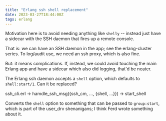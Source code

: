 ```yaml
---
title: "Erlang ssh shell replacement"
date: 2023-03-27T18:44:00Z
tags: erlang
---
```


Motivation here is to avoid needing anything like `shelly` -- instead just have a sidecar with the SSH daemon that fires
up a remote console.

That is: we can have an SSH daemon in the app; see the erlang-cluster series. To log/audit use, we need an ssh proxy, which is also fine.

But: it means complications. If, instead, we could avoid touching the main Erlang app and have a sidecar which also did logging, that'd be neater.

The Erlang ssh daemon accepts a `shell` option, which defaults to `shell:start/1`. Can it be replaced?

ssh_cli.erl -> hamdle_ssh_msg({ssh_cm, ..., {shell, ...}}) ->
  start_shell

Converts the `shell` option to something that can be passed to `group:start`, which is part of the user_drv shenanigans; I think Ferd wrote something about it.
